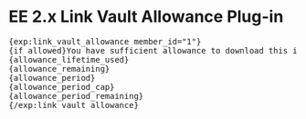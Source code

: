 # EE 2.x Link Vault Allowance Plug-in

<pre>{exp:link_vault_allowance member_id="1"}
{if allowed}You have sufficient allowance to download this item{/if}
{allowance_lifetime_used}
{allowance_remaining}
{allowance_period}
{allowance_period_cap}
{allowance_period_remaining}
{/exp:link_vault_allowance}</pre>
